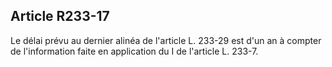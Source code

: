 Article R233-17
----
Le délai prévu au dernier alinéa de l'article L. 233-29 est d'un an à compter de
l'information faite en application du I de l'article L. 233-7.
